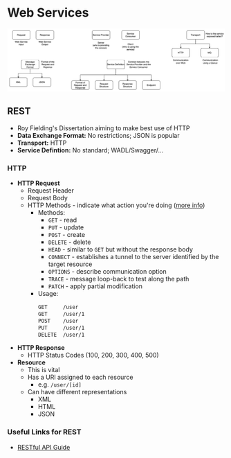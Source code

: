# Web Services

![Web Service Terminology](img/web_services_terminology.png)

## REST

* Roy Fielding's Dissertation aiming to make best use of HTTP
* **Data Exchange Format:** No restrictions; JSON is popular
* **Transport:** HTTP
* **Service Defintion:** No standard; WADL/Swagger/...

### HTTP
* **HTTP Request**
    * Request Header
    * Request Body
    * HTTP Methods - indicate what action you're doing ([more info](https://developer.mozilla.org/en-US/docs/Web/HTTP/Methods))
        * Methods:
            * `GET` - read
            * `PUT` - update
            * `POST` - create
            * `DELETE` - delete
            * `HEAD` - similar to `GET` but without the response body
            * `CONNECT` - establishes a tunnel to the server identified by the target resource
            * `OPTIONS` - describe communication option
            * `TRACE` - message loop-back to test along the path
            * `PATCH` - apply partial modification
        * Usage:
            ```
            GET     /user
            GET     /user/1
            POST    /user
            PUT     /user/1
            DELETE  /user/1
            ```
* **HTTP Response**
    * HTTP Status Codes (100, 200, 300, 400, 500)
* **Resource**
    * This is vital 
    * Has a URI assigned to each resource
        * e.g. `/user/[id]`
    * Can have different representations
        * XML
        * HTML
        * JSON


### Useful Links for REST

* [RESTful API Guide](https://restfulapi.net/)